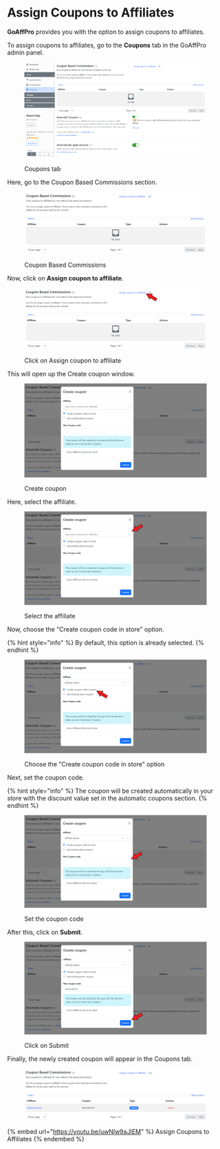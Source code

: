 # Assign Coupons to Affiliates

**GoAffPro** provides you with the option to assign coupons to affiliates.

To assign coupons to affiliates, go to the **Coupons** tab in the GoAffPro admin panel.

<figure><img src="../../.gitbook/assets/image (3382).png" alt=""><figcaption><p>Coupons tab </p></figcaption></figure>

Here, go to the Coupon Based Commissions section.&#x20;

<figure><img src="../../.gitbook/assets/image (3385).png" alt=""><figcaption><p>Coupon Based Commissions</p></figcaption></figure>

Now, click on **Assign coupon to affiliate**.

<figure><img src="../../.gitbook/assets/Screenshot 2024-01-08 142515.png" alt=""><figcaption><p>Click on Assign coupon to affiliate</p></figcaption></figure>

This will open up the Create coupon window.

<figure><img src="../../.gitbook/assets/image (3383).png" alt=""><figcaption><p>Create coupon</p></figcaption></figure>

Here, select the affiliate.

<figure><img src="../../.gitbook/assets/Screenshot 2024-01-08 142542.png" alt=""><figcaption><p>Select the affiliate</p></figcaption></figure>

Now, choose the "Create coupon code in store" option.

{% hint style="info" %}
By default, this option is already selected.
{% endhint %}

<figure><img src="../../.gitbook/assets/Screenshot 2024-01-08 142555.png" alt=""><figcaption><p>Choose the "Create coupon code in store" option</p></figcaption></figure>

Next, set the coupon code.

{% hint style="info" %}
The coupon will be created automatically in your store with the discount value set in the automatic coupons section.
{% endhint %}

<figure><img src="../../.gitbook/assets/Screenshot 2024-01-08 142615.png" alt=""><figcaption><p>Set the coupon code</p></figcaption></figure>

After this, click on **Submit**.

<figure><img src="../../.gitbook/assets/Screenshot 2024-01-08 1426231.png" alt=""><figcaption><p>Click on Submit</p></figcaption></figure>

Finally, the newly created coupon will appear in the Coupons tab.

<figure><img src="../../.gitbook/assets/Screenshot 2024-01-08 142708.png" alt=""><figcaption></figcaption></figure>

{% embed url="https://youtu.be/uwNlw9aJIEM" %}
Assign Coupons to Affiliates
{% endembed %}
